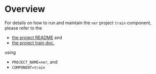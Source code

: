 # Overview

For details on how to run and maintain the `ner` project `train` component, please refer
to the
- [the project README](../README.md) and
- [the project train doc.](../../docs/01_train.md)

using

- `PROJECT_NAME=ner`, and
- `COMPONENT=train`
